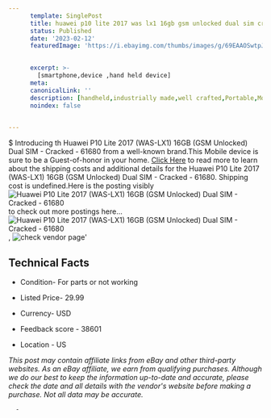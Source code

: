```yaml
---
      template: SinglePost
      title: huawei p10 lite 2017 was lx1 16gb gsm unlocked dual sim cracked 61680
      status: Published
      date: '2023-02-12'
      featuredImage: 'https://i.ebayimg.com/thumbs/images/g/69EAAOSwtpJjWAWR/s-l225.jpg'
       

      excerpt: >-
        [smartphone,device ,hand held device]
      meta:
      canonicalLink: ''
      description: [handheld,industrially made,well crafted,Portable,Mobile,Compact,Convenient,Lightweight,Maneuverable,Man-portable,Miniature,Carriable,Hand-held,Light,Holdable,Transportable,Mobile device,Pocket-sized,On-the-go,Wireless,Cordless,Compact size,Convenient size, smartphone,device ,hand held device]
      noindex: false
      

---
```

$
      Introducing th Huawei P10 Lite 2017 (WAS-LX1) 16GB (GSM Unlocked) Dual SIM - Cracked - 61680 from a well-known brand.This Mobile device  is sure to be a Guest-of-honor in your home. [Click Here](https://www.ebay.com/itm/134298597341?hash=item1f44d1f7dd%3Ag%3A69EAAOSwtpJjWAWR&mkevt=1&mkcid=1&mkrid=711-53200-19255-0&campid=%253CePNCampaignId%253E&customid=%253CreferenceId%253E&toolid=10049) to read more to learn about the shipping costs and additional details for the Huawei P10 Lite 2017 (WAS-LX1) 16GB (GSM Unlocked) Dual SIM - Cracked - 61680. Shipping cost is undefined.Here is the posting visibly ![Huawei P10 Lite 2017 (WAS-LX1) 16GB (GSM Unlocked) Dual SIM - Cracked - 61680](https://i.ebayimg.com/thumbs/images/g/69EAAOSwtpJjWAWR/s-l225.jpg) to check out more postings here... ![Huawei P10 Lite 2017 (WAS-LX1) 16GB (GSM Unlocked) Dual SIM - Cracked - 61680](https://i.ebayimg.com/images/g/69EAAOSwtpJjWAWR/s-l1600.jpg), ![check vendor page](https://origin-galleryplus.ebayimg.com/ws/web/134298597341_2_0_1/225x225.jpg,https://origin-galleryplus.ebayimg.com/ws/web/134298597341_3_0_1/225x225.jpg,https://origin-galleryplus.ebayimg.com/ws/web/134298597341_4_0_1/225x225.jpg,https://origin-galleryplus.ebayimg.com/ws/web/134298597341_5_0_1/225x225.jpg,https://origin-galleryplus.ebayimg.com/ws/web/134298597341_6_0_1/225x225.jpg,https://origin-galleryplus.ebayimg.com/ws/web/134298597341_7_0_1/225x225.jpg)'

      

 ## Technical Facts 



     
      

 - Condition- For parts or not working 


      

 - Listed Price- 29.99 


      

 - Currency- USD 


      

 - Feedback score - 38601 


      

 - Location - US 


      
      

 *_This post may contain affiliate links from eBay and other third-party websites. As an eBay affiliate, we earn from qualifying purchases. Although we do our best to keep the information up-to-date and accurate, please check the date and all details with the vendor's website before making a purchase. Not all data may be accurate._*




      -
